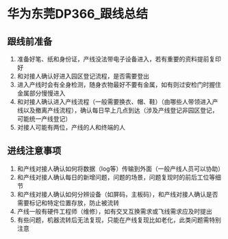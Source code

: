 # 华为东莞DP366_跟线总结

## 跟线前准备

1. 准备好笔、纸和身份证，产线没法带电子设备进入，若有重要的资料提前复印好
2. 和对接人确认好进入园区登记流程，是否需要登出
3. 进入产线时会有全身检测，随身衣物最好不要有金属，如有则过安检门时握住金属部分慢慢进入
4. 和对接人确认进入产线流程（一般需要换衣、帽、鞋）（由哪些人带领进入产线以及撤离产线流程），确认每日早上几点到达（涉及产线登记非园区登记，可能统一产线登记）
5. 对接人可能有两位，产线的人和终端的人

## 进线注意事项

1. 和产线对接人确认如何将数据（log等）传输到外面（一般产线人员可以协助）
2. 和产线对接人确认每日的新增问题，问题的场景，问题复现时的前后工位等细节
3. 和产线对接人确认如何分辨设备（如屏码，主板码），和产线对接人确认是否需要标记和特定位置存放，防止被流转
4. 产线一般有硬件工程师（维修），如有交叉互换需求或飞线需求应及时提出
5. 有些问题，机器流转后无法复现，只能在产线复现比如老化，此类问题需特别注意

